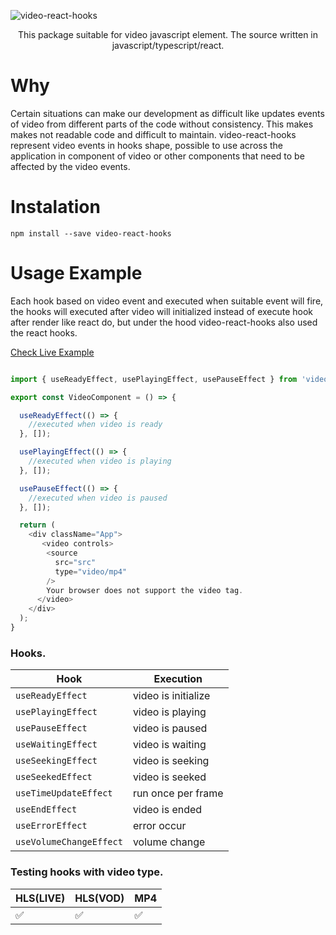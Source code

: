 ![video-react-hooks](https://i.ibb.co/CzzMNM7/video-react-1.jpg)

<p align="center">This package suitable for video javascript element. The source written in javascript/typescript/react.</p>

# Why

Certain situations can make our development as difficult like updates events of video from different parts of the code without consistency.
This makes makes not readable code and difficult to maintain. video-react-hooks represent video events in hooks shape, possible to use across the application in component of video or other components that need to be affected by the video events.

# Instalation

```
npm install --save video-react-hooks
```

# Usage Example

Each hook based on video event and executed when suitable event will fire, the hooks will executed after video will initialized instead of execute hook after render like react do, but under the hood video-react-hooks also used the react hooks.

[Check Live Example](https://codesandbox.io/s/video-react-hooks-n9bu3d)

```JavaScript

import { useReadyEffect, usePlayingEffect, usePauseEffect } from 'video-react-hooks';

export const VideoComponent = () => {

  useReadyEffect(() => {
    //executed when video is ready
  }, []);

  usePlayingEffect(() => {
    //executed when video is playing
  }, []);

  usePauseEffect(() => {
    //executed when video is paused
  }, []);

  return (
    <div className="App">
       <video controls>
        <source
          src="src"
          type="video/mp4"
        />
        Your browser does not support the video tag.
      </video>
    </div>
  );
}

```

### Hooks.

| Hook | Execution |
| ------------- | ------------- |
| ```useReadyEffect``` |  video is initialize |
| ```usePlayingEffect``` |  video is playing |
| ```usePauseEffect``` |  video is paused |
| ```useWaitingEffect``` | video is waiting |
| ```useSeekingEffect``` |  video is seeking |
| ```useSeekedEffect``` | video is seeked |
| ```useTimeUpdateEffect``` | run once per frame |
| ```useEndEffect``` | video is ended |
| ```useErrorEffect``` | error occur |
| ```useVolumeChangeEffect``` | volume change |


### Testing hooks with video type.

| HLS(LIVE) | HLS(VOD) | MP4 |
| ------------- | ------------- | ------------- |
| :white_check_mark: | :white_check_mark: | :white_check_mark: |
